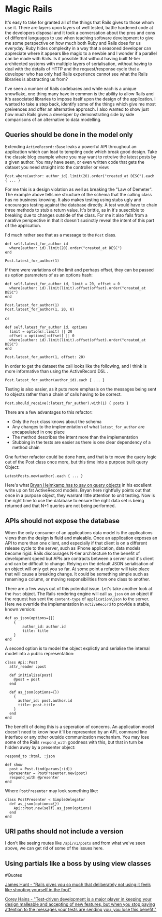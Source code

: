 # Magic Rails

It's easy to take for granted all of the things that Rails gives to those whom use it. There are layers upon layers of well tested, battle hardened code at the developers disposal and it took a conversation about the pros and cons of different languages to use when teaching software development to give me some perspective on how much both Ruby and Rails does for us everyday.  Ruby hides complexity in a way that a seasoned developer can appreciate where it appears like magic to a newbie and I wonder if a parallel can be made with Rails.  Is it possible that without having built N-tier architected systems with multiple layers of serialisation, without having to deal with the details of HTTP and the request/response cycle that a developer who has only had Rails experience cannot see what the Rails libraries is abstracting us from?  

I've seen a number of Rails codebases and while each is a unique snowflake, one thing many have in common is the ability to allow Rails and it's associated libraries to impose itself upon the design of the application.  I wanted to take a step back, identify some of the things which give me most greivences and offer an alternative approach.  I also wanted to show just how much Rails gives a developer by demonstrating side by side comparisons of an alternative to data modelling. 

## Queries should be done in the model only

Extending `ActiveRecord::Base` leaks a powerful API throughout an application which can lead to tempting code which break good design. Take the classic blog example where you may want to retreive the latest posts by a given author.  You may have seen, or even written code that gets the dataset you need straight into the controller or view:

    Post.where(author: author_id).limit(20).order("created_at DESC").each { ... }
    
For me this is a design violation as well as breaking the "Law of Demeter". The example above tells me structure of the schema that the calling class has no business knowing. It also makes testing using stubs ugly and encourages testing against the database directly. A test would have to chain three methods to stub a return value. It's brittle, as in it's susectible to breaking due to changes outside of the class.  For me it also fails from a narative perspective in that it doesn't susinctly reveal the intent of this part of the application.

I'd much rather see that as a message to the `Post` class.

	def self.latest_for_author id
	  where(author: id).limit(20).order("created_at DESC")
	end
	
	Post.latest_for_author(1)
	
If there were variations of the limit and perhaps offset, they can be passed as option parameters of as an options hash:

	def self.latest_for_author id, limit = 20, offset = 0
	  where(author: id).limit(limit).offset(offset).order("created_at DESC")
	end
	
	Post.latest_for_author(1)
	Post.latest_for_author(1, 20, 0)
	
or

	def self.latest_for_author id, options
	  limit = options[:limit] || 20
	  offset = options[:offset] || 0
	  where(author: id).limit(limit).offset(offset).order("created_at DESC")
	end
	
	Post.latest_for_author(1, offset: 20)
	
In order to get the dataset the call looks like the following, and I think is more informative than using the ActiveRecord DSL	.

    Post.latest_for_author(author_id).each { ... }
    
Testing is also easier, as it puts more emphasis on the messages being sent to objects rather than a chain of calls having to be correct.

	Post.should_receive(:latest_for_author).with(1) { posts }
    
There are a few advantages to this refactor:

- Only the `Post` class knows about the schema
- Any changes to the implementation of what `latest_for_author` are encapsulated in one place
- The method describes the intent more than the implementation
- Stubbing in the tests are easier as there is one clear dependency of a method chain

One further refactor could be done here, and that is to move the query logic out of the Post class once more, but this time into a purpose built query Object:

    LatestPosts.new(author).each { ... }

Here's what [Bryan Helmkamp has to say on query objects](http://blog.codeclimate.com/blog/2012/10/17/7-ways-to-decompose-fat-activerecord-models/) in his excellent write up on fat ActiveRecord models. Bryan here rightfully points out that once in a purpose object, they warrant little attention to unit testing. Now is the right time to use the database to ensure the right data set is being returned and that N+1 queries are not being performed. 


## APIs should not expose the database

When the only consumer of an applications data model is the applications views then the design is fluid and maleable. Once an application exposes an API to more than one client, and especially if that client is on a different release cycle to the server, such as iPhone application, data models become rigid. Rails discourages N-tier architecture to the benefit of development speed but APIs are contracts between a server and it's client and can be difficult to change. Relying on the default JSON serialisation of an object will only get you so far. At some point a refactor will take place that will cause a breaking change. It could be something simple such as renaming a column, or moving responsibilities from one class to another. 

There are a few ways out of this potential issue. Let's take another look at the `Post` object. The Rails rendering engine will call `as_json` on an object if the request has sent the `content-type` of `application\json` to the server.  Here we override the implementation in `ActiveRecord` to provide a stable, known version:

	def as_json(options={})
		{
			author_id: author.id
			title: title
		}
	end
	
A second option is to model the object explictly and serialise the internal model into a public representation:

	class Api::Post
	  attr_reader :post
	  
	  def initialize(post)
	    @post = post
	  end
	  
	  def as_json(options={})
	    {
	      author_id: post.author.id
	      title: post.title
	    }
	  end
	end
	
The benefit of doing this is a seperation of concerns. An application model doesn't need to know how it'll be represented by an API, command line interface or any other outside communication mechanism. You may lose some of the Rails `respond_with` goodness with this, but that in turn be hidden away by a presenter object:

	respond_to :html, :json

	def show
	  post = Post.find(params[:id])
	  @presenter = PostPresenter.new(post)
	  respond_with @presenter
	end
	
Where `PostPresenter` may look something like:

	class PostPresenter < SimpleDelegator
	  def as_json(options={})
	    Api::Post.new(self).as_json(options)
	  end
	end
	
## URI paths should not include a version

I don't like seeing routes like `/api/v1/posts` and from what we've seen above, we can get rid of some of the issues here. 

## Using partials like a boss by using view classes

#Quotes

[James Hunt - "Rails gives you so much that deliberately not using it feels like shooting yourself in the foot"](http://ohthatjames.github.io/2012/06/17/rails-without-rails/)

[Corey Hains - "Test-driven development is a major player in keeping your design malleable and accepting of new features, but when you stop paying attention to the messages your tests are sending you, you lose this benefit."](http://confreaks.com/videos/641-gogaruco2011-fast-rails-tests)

